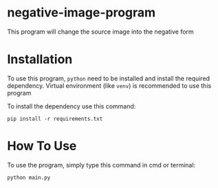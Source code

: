 # negative-image-program
This program will change the source image into the negative form

# Installation
To use this program, `python` need to be installed and install the required dependency.
Virtual environment (like `venv`) is recommended to use this program

To install the dependency use this command:

```shell
pip install -r requirements.txt
```

# How To Use
To use the program, simply type this command in cmd or terminal:
```shell
python main.py
```